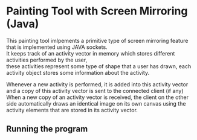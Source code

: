 # Painting Tool with Screen Mirroring (Java)
<p>This painting tool imlpements a primitive type of screen mirroring feature that is implemented using JAVA sockets. <br>
It keeps track of an activity vector in memory which stores different activities performed by the user,<br> 
these activities represent some type of shape that a user has drawn, each activity object stores some information about the activity.</p>

<p>Whenever a new activity is performed, it is added into this activity vector and a copy of this activity vector is sent to the connected client (if any)<br>
When a new copy of an activity vector is received, the client on the other side automatically draws an identical image on its own canvas using the activity elements that are stored in its activity vector.
</p>

<h2>Running the program</h2>
